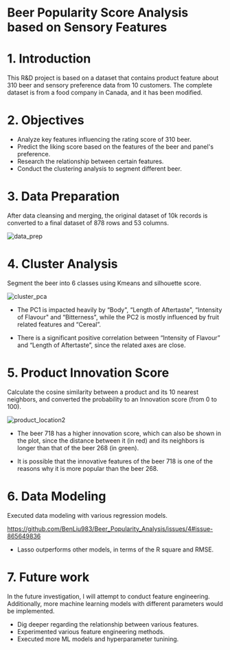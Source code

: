 # Beer Popularity Score Analysis based on Sensory Features

# 1. Introduction

This R&D project is based on a dataset that contains product feature about 310 beer and sensory preference data from 10 customers. The complete dataset is from a food company in Canada, and it has been modified. 

# 2. Objectives

* Analyze key features influencing the rating score of 310 beer.
* Predict the liking score based on the features of the beer and panel's preference.
* Research the relationship between certain features.
* Conduct the clustering analysis to segment different beer.

# 3. Data Preparation

After data cleansing and merging, the original dataset of 10k records is converted to a final dataset of 878 rows and 53 columns.

![data_prep](https://user-images.githubusercontent.com/64850893/115800818-5cffca80-a3a9-11eb-8a45-77e521f6caa1.png)

# 4. Cluster Analysis

Segment the beer into 6 classes using Kmeans and silhouette score.

![cluster_pca](https://user-images.githubusercontent.com/64850893/115801124-00e97600-a3aa-11eb-82a7-1abcc262548c.png)

* The PC1 is impacted heavily by “Body", “Length of Aftertaste", “Intensity of Flavour" and “Bitterness", while the PC2 is mostly influenced by fruit related features and “Cereal”.

* There is a significant positive correlation between “Intensity of Flavour” and “Length of Aftertaste”, since the related axes are close.

# 5. Product Innovation Score

Calculate the cosine similarity between a product and its 10 nearest neighbors, and converted the probability to an Innovation score (from 0 to 100).

![product_location2](https://user-images.githubusercontent.com/64850893/115801461-d21fcf80-a3aa-11eb-94c6-5a0b654937e1.png)

* The beer 718 has a higher innovation score, which can also be shown in the plot, since the distance between it (in red) and its neighbors is longer than that of the beer 268 (in green).

* It is possible that the innovative features of the beer 718 is one of the reasons why it is more popular than the beer 268.

# 6. Data Modeling
Executed data modeling with various regression models.

https://github.com/BenLiu983/Beer_Popularity_Analysis/issues/4#issue-865649836

* Lasso outperforms other models, in terms of the R square and RMSE.

# 7. Future work
In the future investigation, I will attempt to conduct feature engineering. Additionally, more machine learning models with different parameters would be implemented.

* Dig deeper regarding the relationship between various features.
* Experimented various feature engineering methods.
* Executed more ML models and hyperparameter tunining.
